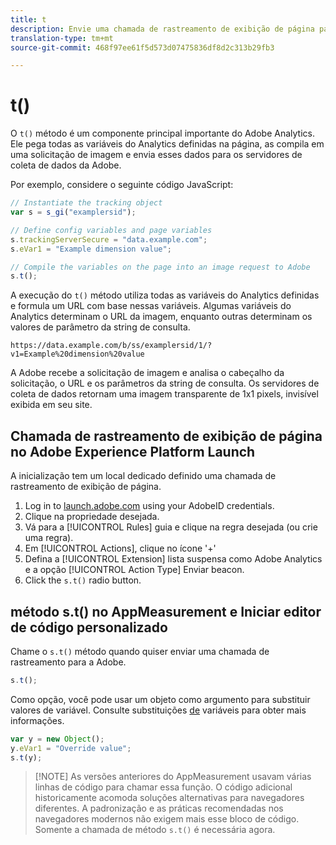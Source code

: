 ```yaml
---
title: t
description: Envie uma chamada de rastreamento de exibição de página para a Adobe.
translation-type: tm+mt
source-git-commit: 468f97ee61f5d573d07475836df8d2c313b29fb3

---
```



# t()

O `t()` método é um componente principal importante do Adobe Analytics. Ele pega todas as variáveis do Analytics definidas na página, as compila em uma solicitação de imagem e envia esses dados para os servidores de coleta de dados da Adobe.

Por exemplo, considere o seguinte código JavaScript:

```js
// Instantiate the tracking object
var s = s_gi("examplersid");

// Define config variables and page variables
s.trackingServerSecure = "data.example.com";
s.eVar1 = "Example dimension value";

// Compile the variables on the page into an image request to Adobe
s.t();
```

A execução do `t()` método utiliza todas as variáveis do Analytics definidas e formula um URL com base nessas variáveis. Algumas variáveis do Analytics determinam o URL da imagem, enquanto outras determinam os valores de parâmetro da string de consulta.

```text
https://data.example.com/b/ss/examplersid/1/?v1=Example%20dimension%20value
```

A Adobe recebe a solicitação de imagem e analisa o cabeçalho da solicitação, o URL e os parâmetros da string de consulta. Os servidores de coleta de dados retornam uma imagem transparente de 1x1 pixels, invisível exibida em seu site.

## Chamada de rastreamento de exibição de página no Adobe Experience Platform Launch

A inicialização tem um local dedicado definido uma chamada de rastreamento de exibição de página.

1. Log in to [launch.adobe.com](https://launch.adobe.com) using your AdobeID credentials.
2. Clique na propriedade desejada.
3. Vá para a [!UICONTROL Rules] guia e clique na regra desejada (ou crie uma regra).
4. Em [!UICONTROL Actions], clique no ícone &#39;+&#39;
5. Defina a [!UICONTROL Extension] lista suspensa como Adobe Analytics e a opção [!UICONTROL Action Type] Enviar beacon.
6. Click the `s.t()` radio button.

## método s.t() no AppMeasurement e Iniciar editor de código personalizado

Chame o `s.t()` método quando quiser enviar uma chamada de rastreamento para a Adobe.

```js
s.t();
```

Como opção, você pode usar um objeto como argumento para substituir valores de variável. Consulte substituições [de](../../js/overrides.md) variáveis para obter mais informações.

```js
var y = new Object();
y.eVar1 = "Override value";
s.t(y);
```

> [!NOTE] As versões anteriores do AppMeasurement usavam várias linhas de código para chamar essa função. O código adicional historicamente acomoda soluções alternativas para navegadores diferentes. A padronização e as práticas recomendadas nos navegadores modernos não exigem mais esse bloco de código. Somente a chamada de método `s.t()` é necessária agora.
